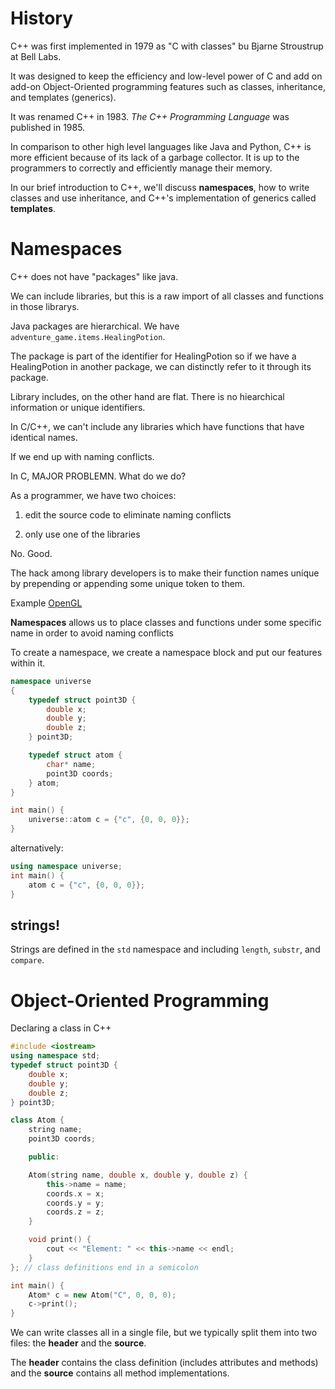 # History

C++ was first implemented in 1979 as "C with classes" bu Bjarne Stroustrup at
Bell Labs.

It was designed to keep the efficiency and low-level power of C and add
on add-on Object-Oriented programming features such as classes, inheritance,
and templates (generics).

It was renamed C++ in 1983. *The C++ Programming Language* was published in 1985.

In comparison to other high level languages like Java and Python, C++
is more efficient because of its lack of a garbage collector. It is up
to the programmers to correctly and efficiently manage their memory.

In our brief introduction to C++, we'll discuss **namespaces**,
how to write classes and use inheritance, and C++'s implementation
of generics called **templates**.

# Namespaces

C++ does not have "packages" like java.

We can include libraries, but this is a raw import of all classes and functions
in those librarys.

Java packages are hierarchical. We have `adventure_game.items.HealingPotion`.

The package is part of the identifier for HealingPotion so if we have a HealingPotion in
another package, we can distinctly refer to it through its package.

Library includes, on the other hand are flat. There is no hiearchical information
or unique identifiers.

In C/C++, we can't include any libraries which have functions that have identical names.

If we end up with naming conflicts.

In C, MAJOR PROBLEMN. What do we do?

As a programmer, we have two choices:

1. edit the source code to eliminate naming conflicts

2. only use one of the libraries

No. Good.

The hack among library developers is to make their function names unique by prepending
or appending some unique token to them.

Example [OpenGL](https://registry.khronos.org/OpenGL-Refpages/es3/)

**Namespaces** allows us to place classes and functions under some specific name in order
to avoid naming conflicts

To create a namespace, we create a namespace block and put our features within it.

```C++
namespace universe
{
    typedef struct point3D {
        double x;
        double y;
        double z;
    } point3D;

    typedef struct atom {
        char* name;
        point3D coords;
    } atom;
}

int main() {
    universe::atom c = {"c", {0, 0, 0}};
}
```

alternatively:

```C++
using namespace universe;
int main() {
    atom c = {"c", {0, 0, 0}};
}
```

## strings!

Strings are defined in the `std` namespace and including 
`length`, `substr`, and `compare`.

# Object-Oriented Programming

Declaring a class in C++

```C++
#include <iostream>
using namespace std;
typedef struct point3D {
    double x;
    double y;
    double z;
} point3D;

class Atom {
    string name;
    point3D coords;

    public:

    Atom(string name, double x, double y, double z) {
        this->name = name;
        coords.x = x;
        coords.y = y;
        coords.z = z;
    }

    void print() {
        cout << "Element: " << this->name << endl;
    }
}; // class definitions end in a semicolon

int main() {
    Atom* c = new Atom("C", 0, 0, 0);
    c->print();
}
``` 

We can write classes all in a single file, but we typically split them
into two files: the **header** and the **source**.

The **header** contains the class definition (includes attributes and methods)
and the **source** contains all method implementations.

